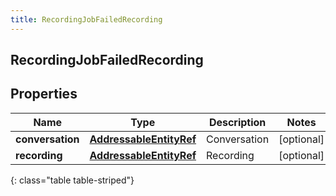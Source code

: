 ```yaml
---
title: RecordingJobFailedRecording
---
```

## RecordingJobFailedRecording


## Properties

| Name | Type | Description | Notes |
| ------------ | ------------- | ------------- | ------------- |
| **conversation** | <!----><!---->[**AddressableEntityRef**](AddressableEntityRef.html)<!----> | Conversation |  [optional] |
| **recording** | <!----><!---->[**AddressableEntityRef**](AddressableEntityRef.html)<!----> | Recording |  [optional] |
{: class="table table-striped"}



